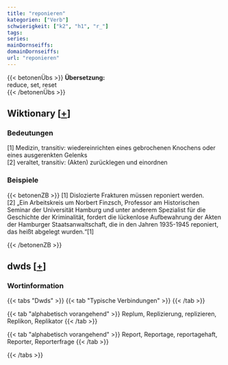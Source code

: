 ```yaml
---
title: "reponieren"
kategorien: ["Verb"]
schwierigkeit: ["k2", "h1", "r_"]
tags:
series:
mainDornseiffs:
domainDornseiffs:
url: "reponieren"
---
```


{{< betonenÜbs >}}
**Übersetzung:**  
reduce, set, reset  
{{< /betonenÜbs >}}

## Wiktionary [[+](https://de.wiktionary.org/wiki/reponieren)]

### Bedeutungen
[1] Medizin, transitiv: wiedereinrichten eines gebrochenen Knochens oder eines ausgerenkten Gelenks  
[2] veraltet, transitiv: (Akten) zurücklegen und einordnen  

### Beispiele
{{< betonenZB >}}
[1] Dislozierte Frakturen müssen reponiert werden.  
[2] „Ein Arbeitskreis um Norbert Finzsch, Professor am Historischen Seminar der Universität Hamburg und unter anderem Spezialist für die Geschichte der Kriminalität, fordert die lückenlose Aufbewahrung der Akten der Hamburger Staatsanwaltschaft, die in den Jahren 1935-1945 reponiert, das heißt abgelegt wurden.“[1]  

{{< /betonenZB >}}


## dwds [[+](https://www.dwds.de/wb/reponieren)]

### Wortinformation
{{< tabs "Dwds" >}}
{{< tab "Typische Verbindungen" >}}
{{< /tab >}}

{{< tab "alphabetisch vorangehend" >}}
Replum, Replizierung, replizieren, Replikon, Replikator
{{< /tab >}}

{{< tab "alphabetisch vorangehend" >}}
Report, Reportage, reportagehaft, Reporter, Reporterfrage
{{< /tab >}}

{{< /tabs >}}

